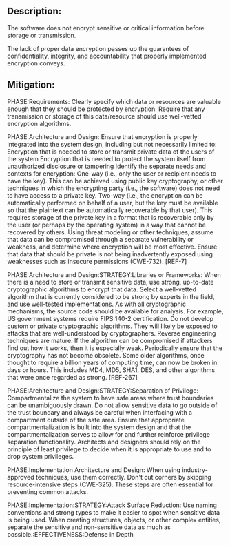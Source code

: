 ## Description:

The software does not encrypt sensitive or critical information before storage or transmission.

The lack of proper data encryption passes up the guarantees of confidentiality, integrity, and accountability that properly implemented encryption conveys.

## Mitigation:


PHASE:Requirements:
Clearly specify which data or resources are valuable enough that they should be protected by encryption. Require that any transmission or storage of this data/resource should use well-vetted encryption algorithms.

PHASE:Architecture and Design:
Ensure that encryption is properly integrated into the system design, including but not necessarily limited to: Encryption that is needed to store or transmit private data of the users of the system Encryption that is needed to protect the system itself from unauthorized disclosure or tampering Identify the separate needs and contexts for encryption: One-way (i.e., only the user or recipient needs to have the key). This can be achieved using public key cryptography, or other techniques in which the encrypting party (i.e., the software) does not need to have access to a private key. Two-way (i.e., the encryption can be automatically performed on behalf of a user, but the key must be available so that the plaintext can be automatically recoverable by that user). This requires storage of the private key in a format that is recoverable only by the user (or perhaps by the operating system) in a way that cannot be recovered by others. Using threat modeling or other techniques, assume that data can be compromised through a separate vulnerability or weakness, and determine where encryption will be most effective. Ensure that data that should be private is not being inadvertently exposed using weaknesses such as insecure permissions (CWE-732). [REF-7]

PHASE:Architecture and Design:STRATEGY:Libraries or Frameworks:
When there is a need to store or transmit sensitive data, use strong, up-to-date cryptographic algorithms to encrypt that data. Select a well-vetted algorithm that is currently considered to be strong by experts in the field, and use well-tested implementations. As with all cryptographic mechanisms, the source code should be available for analysis. For example, US government systems require FIPS 140-2 certification. Do not develop custom or private cryptographic algorithms. They will likely be exposed to attacks that are well-understood by cryptographers. Reverse engineering techniques are mature. If the algorithm can be compromised if attackers find out how it works, then it is especially weak. Periodically ensure that the cryptography has not become obsolete. Some older algorithms, once thought to require a billion years of computing time, can now be broken in days or hours. This includes MD4, MD5, SHA1, DES, and other algorithms that were once regarded as strong. [REF-267]

PHASE:Architecture and Design:STRATEGY:Separation of Privilege:
Compartmentalize the system to have safe areas where trust boundaries can be unambiguously drawn. Do not allow sensitive data to go outside of the trust boundary and always be careful when interfacing with a compartment outside of the safe area. Ensure that appropriate compartmentalization is built into the system design and that the compartmentalization serves to allow for and further reinforce privilege separation functionality. Architects and designers should rely on the principle of least privilege to decide when it is appropriate to use and to drop system privileges.

PHASE:Implementation Architecture and Design:
When using industry-approved techniques, use them correctly. Don't cut corners by skipping resource-intensive steps (CWE-325). These steps are often essential for preventing common attacks.

PHASE:Implementation:STRATEGY:Attack Surface Reduction:
Use naming conventions and strong types to make it easier to spot when sensitive data is being used. When creating structures, objects, or other complex entities, separate the sensitive and non-sensitive data as much as possible.:EFFECTIVENESS:Defense in Depth

